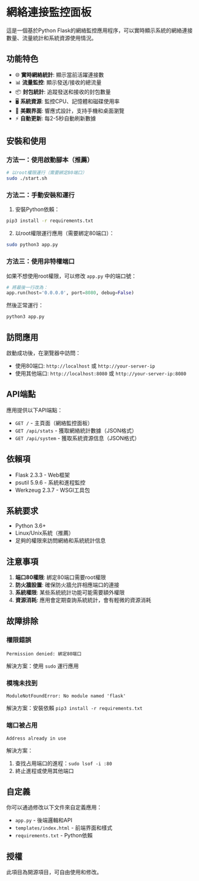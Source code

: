 # 網絡連接監控面板

這是一個基於Python Flask的網絡監控應用程序，可以實時顯示系統的網絡連接數量、流量統計和系統資源使用情況。

## 功能特色

- 🌐 **實時網絡統計**: 顯示當前活躍連接數
- 📊 **流量監控**: 顯示發送/接收的總流量
- 📦 **封包統計**: 追蹤發送和接收的封包數量
- 🖥️ **系統資源**: 監控CPU、記憶體和磁碟使用率
- 🎨 **美觀界面**: 響應式設計，支持手機和桌面瀏覽
- ⚡ **自動更新**: 每2-5秒自動刷新數據

## 安裝和使用

### 方法一：使用啟動腳本（推薦）

```bash
# 以root權限運行（需要綁定80端口）
sudo ./start.sh
```

### 方法二：手動安裝和運行

1. 安裝Python依賴：
```bash
pip3 install -r requirements.txt
```

2. 以root權限運行應用（需要綁定80端口）：
```bash
sudo python3 app.py
```

### 方法三：使用非特權端口

如果不想使用root權限，可以修改 `app.py` 中的端口號：

```python
# 將最後一行改為：
app.run(host='0.0.0.0', port=8080, debug=False)
```

然後正常運行：
```bash
python3 app.py
```

## 訪問應用

啟動成功後，在瀏覽器中訪問：
- 使用80端口: `http://localhost` 或 `http://your-server-ip`
- 使用其他端口: `http://localhost:8080` 或 `http://your-server-ip:8080`

## API端點

應用提供以下API端點：

- `GET /` - 主頁面（網絡監控面板）
- `GET /api/stats` - 獲取網絡統計數據（JSON格式）
- `GET /api/system` - 獲取系統資源信息（JSON格式）

## 依賴項

- Flask 2.3.3 - Web框架
- psutil 5.9.6 - 系統和進程監控
- Werkzeug 2.3.7 - WSGI工具包

## 系統要求

- Python 3.6+
- Linux/Unix系統（推薦）
- 足夠的權限來訪問網絡和系統統計信息

## 注意事項

1. **端口80權限**: 綁定80端口需要root權限
2. **防火牆設置**: 確保防火牆允許相應端口的連接
3. **系統權限**: 某些系統統計功能可能需要額外權限
4. **資源消耗**: 應用會定期查詢系統統計，會有輕微的資源消耗

## 故障排除

### 權限錯誤
```
Permission denied: 綁定80端口
```
解決方案：使用 `sudo` 運行應用

### 模塊未找到
```
ModuleNotFoundError: No module named 'flask'
```
解決方案：安裝依賴 `pip3 install -r requirements.txt`

### 端口被占用
```
Address already in use
```
解決方案：
1. 查找占用端口的進程：`sudo lsof -i :80`
2. 終止進程或使用其他端口

## 自定義

你可以通過修改以下文件來自定義應用：

- `app.py` - 後端邏輯和API
- `templates/index.html` - 前端界面和樣式
- `requirements.txt` - Python依賴

## 授權

此項目為開源項目，可自由使用和修改。
